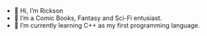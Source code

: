 - 👋 Hi, I’m Rickson
- 👀 I’m a Comic Books, Fantasy and Sci-Fi entusiast.
- 🌱 I’m currently learning C++ as my first programming language.
<!---
RicksonKnrcs/RicksonKnrcs is a ✨ special ✨ repository because its `README.md` (this file) appears on your GitHub profile.
You can click the Preview link to take a look at your changes.
--->
